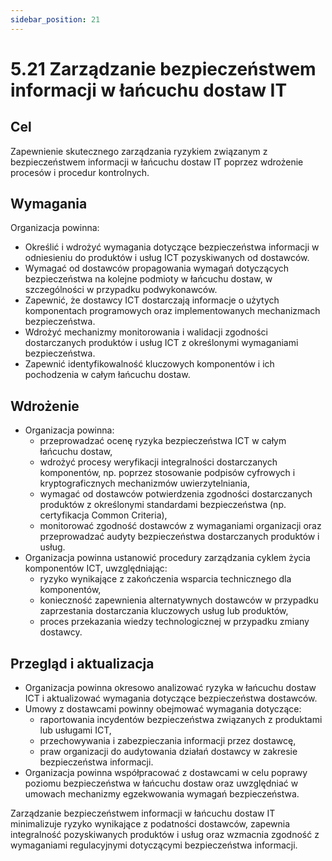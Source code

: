 ```yaml
---
sidebar_position: 21
---
```


# 5.21 Zarządzanie bezpieczeństwem informacji w łańcuchu dostaw IT

## Cel

Zapewnienie skutecznego zarządzania ryzykiem związanym z bezpieczeństwem informacji w łańcuchu dostaw IT poprzez wdrożenie procesów i procedur kontrolnych.

## Wymagania

Organizacja powinna:

- Określić i wdrożyć wymagania dotyczące bezpieczeństwa informacji w odniesieniu do produktów i usług ICT pozyskiwanych od dostawców.
- Wymagać od dostawców propagowania wymagań dotyczących bezpieczeństwa na kolejne podmioty w łańcuchu dostaw, w szczególności w przypadku podwykonawców.
- Zapewnić, że dostawcy ICT dostarczają informacje o użytych komponentach programowych oraz implementowanych mechanizmach bezpieczeństwa.
- Wdrożyć mechanizmy monitorowania i walidacji zgodności dostarczanych produktów i usług ICT z określonymi wymaganiami bezpieczeństwa.
- Zapewnić identyfikowalność kluczowych komponentów i ich pochodzenia w całym łańcuchu dostaw.

## Wdrożenie

- Organizacja powinna:
  - przeprowadzać ocenę ryzyka bezpieczeństwa ICT w całym łańcuchu dostaw,
  - wdrożyć procesy weryfikacji integralności dostarczanych komponentów, np. poprzez stosowanie podpisów cyfrowych i kryptograficznych mechanizmów uwierzytelniania,
  - wymagać od dostawców potwierdzenia zgodności dostarczanych produktów z określonymi standardami bezpieczeństwa (np. certyfikacja Common Criteria),
  - monitorować zgodność dostawców z wymaganiami organizacji oraz przeprowadzać audyty bezpieczeństwa dostarczanych produktów i usług.
- Organizacja powinna ustanowić procedury zarządzania cyklem życia komponentów ICT, uwzględniając:
  - ryzyko wynikające z zakończenia wsparcia technicznego dla komponentów,
  - konieczność zapewnienia alternatywnych dostawców w przypadku zaprzestania dostarczania kluczowych usług lub produktów,
  - proces przekazania wiedzy technologicznej w przypadku zmiany dostawcy.

## Przegląd i aktualizacja

- Organizacja powinna okresowo analizować ryzyka w łańcuchu dostaw ICT i aktualizować wymagania dotyczące bezpieczeństwa dostawców.
- Umowy z dostawcami powinny obejmować wymagania dotyczące:
  - raportowania incydentów bezpieczeństwa związanych z produktami lub usługami ICT,
  - przechowywania i zabezpieczania informacji przez dostawcę,
  - praw organizacji do audytowania działań dostawcy w zakresie bezpieczeństwa informacji.
- Organizacja powinna współpracować z dostawcami w celu poprawy poziomu bezpieczeństwa w łańcuchu dostaw oraz uwzględniać w umowach mechanizmy egzekwowania wymagań bezpieczeństwa.

Zarządzanie bezpieczeństwem informacji w łańcuchu dostaw IT minimalizuje ryzyko wynikające z podatności dostawców, zapewnia integralność pozyskiwanych produktów i usług oraz wzmacnia zgodność z wymaganiami regulacyjnymi dotyczącymi bezpieczeństwa informacji.
